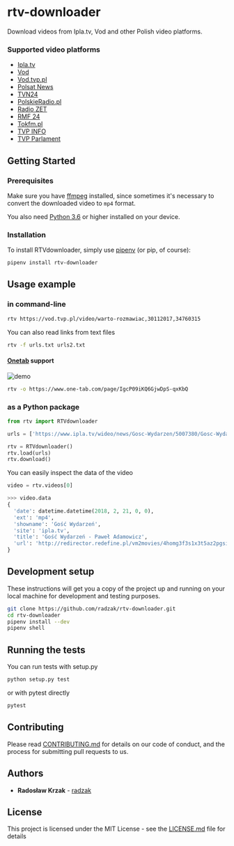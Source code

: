 # rtv-downloader

Download videos from Ipla.tv, Vod and other Polish video platforms.

### Supported video platforms 

* [Ipla.tv](https://www.ipla.tv/)
* [Vod](https://vod.pl/)
* [Vod.tvp.pl](https://vod.tvp.pl/)
* [Polsat News](www.polsatnews.pl/)
* [TVN24](https://www.tvn24.pl/)
* [PolskieRadio.pl](https://www.polskieradio.pl/)
* [Radio ZET](www.radiozet.pl/)
* [RMF 24](www.rmf24.pl/)
* [Tokfm.pl](http://www.tokfm.pl/)
* [TVP INFO](https://www.tvp.info/)
* [TVP Parlament](www.tvpparlament.pl/)

## Getting Started

### Prerequisites

Make sure you have [ffmpeg](https://www.ffmpeg.org/download.html) installed, since sometimes it's necessary to convert the downloaded video to `mp4` format.

You also need [Python 3.6](https://www.python.org/downloads/) or higher installed on your device.

### Installation

To install RTVdownloader, simply use [pipenv](https://github.com/pypa/pipenv) (or pip, of course):

```bash
pipenv install rtv-downloader
```

## Usage example

### in command-line

```bash
rtv https://vod.tvp.pl/video/warto-rozmawiac,30112017,34760315
```

You can also read links from text files

```bash
rtv -f urls.txt urls2.txt
```

#### [Onetab](https://www.one-tab.com/) support

![demo](https://media.giphy.com/media/65GAmVtwFM9Ba554ci/giphy.gif)

```bash
rtv -o https://www.one-tab.com/page/IgcP09iKQ6GjwDpS-qxKbQ
```

### as a Python package

```python
from rtv import RTVdownloader

urls = ['https://www.ipla.tv/wideo/news/Gosc-Wydarzen/5007380/Gosc-Wydarzen-Pawel-Adamowicz/090c6a4705c443633df966d648040a8a']

rtv = RTVdownloader()
rtv.load(urls)
rtv.download()
```

You can easily inspect the data of the video 

```python
video = rtv.videos[0]

>>> video.data
{
  'date': datetime.datetime(2018, 2, 21, 0, 0),
  'ext': 'mp4',
  'showname': 'Gość Wydarzeń',
  'site': 'ipla.tv',
  'title': 'Gość Wydarzeń - Paweł Adamowicz',
  'url': 'http://redirector.redefine.pl/vm2movies/4homg3f3s1x3t5az2pgsijatktx5c9hn.mp4'
}
```
 
## Development setup

These instructions will get you a copy of the project up and running on your local machine for development and testing purposes.

```bash
git clone https://github.com/radzak/rtv-downloader.git
cd rtv-downloader
pipenv install --dev
pipenv shell
```

## Running the tests

You can run tests with setup.py

```bash
python setup.py test
```

or with pytest directly

```bash
pytest
``` 

## Contributing

Please read [CONTRIBUTING.md](https://gist.github.com/PurpleBooth/b24679402957c63ec426) for details on our code of conduct, and the process for submitting pull requests to us.

## Authors

* **Radosław Krzak** - [radzak](https://github.com/radzak)

## License

This project is licensed under the MIT License - see the [LICENSE.md](LICENSE.md) file for details
